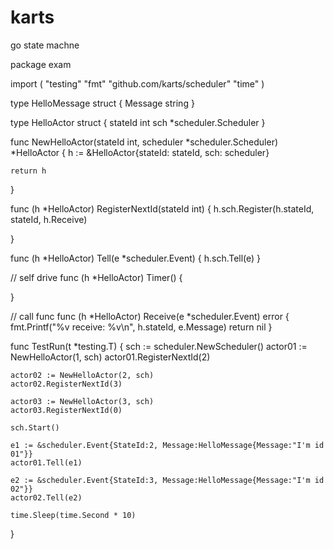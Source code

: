 # karts
go state machne

package exam

import (
	"testing"
	"fmt"
	"github.com/karts/scheduler"
	"time"
)

type HelloMessage struct {
	Message string
}

type HelloActor struct {
	stateId int
	sch     *scheduler.Scheduler
}

func NewHelloActor(stateId int, scheduler *scheduler.Scheduler) *HelloActor {
	h := &HelloActor{stateId: stateId, sch: scheduler}

	return h
}

func (h *HelloActor) RegisterNextId(stateId int) {
	h.sch.Register(h.stateId, stateId, h.Receive)

}

func (h *HelloActor) Tell(e *scheduler.Event) {
	h.sch.Tell(e)
}

// self drive
func (h *HelloActor) Timer() {

}

// call func
func (h *HelloActor) Receive(e *scheduler.Event) error {
	fmt.Printf("%v receive: %v\n", h.stateId, e.Message)
	return nil
}

func TestRun(t *testing.T) {
	sch := scheduler.NewScheduler()
	actor01 := NewHelloActor(1, sch)
	actor01.RegisterNextId(2)

	actor02 := NewHelloActor(2, sch)
	actor02.RegisterNextId(3)

	actor03 := NewHelloActor(3, sch)
	actor03.RegisterNextId(0)

	sch.Start()

	e1 := &scheduler.Event{StateId:2, Message:HelloMessage{Message:"I'm id 01"}}
	actor01.Tell(e1)

	e2 := &scheduler.Event{StateId:3, Message:HelloMessage{Message:"I'm id 02"}}
	actor02.Tell(e2)

	time.Sleep(time.Second * 10)
}

